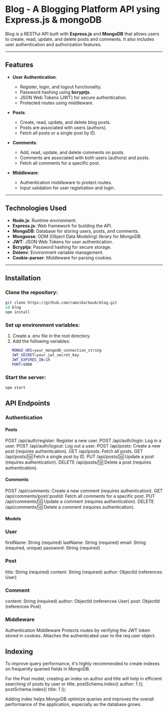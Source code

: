 # Blog - A Blogging Platform API ysing Express.js & mongoDB

Blog is a RESTful API built with **Express.js** and **MongoDB** that allows users to create, read, update, and delete posts and comments. It also includes user authentication and authorization features.

---

## Features

- **User Authentication**:

  - Register, login, and logout functionality.
  - Password hashing using **bcryptjs**.
  - JSON Web Tokens (JWT) for secure authentication.
  - Protected routes using middleware.

- **Posts**:

  - Create, read, update, and delete blog posts.
  - Posts are associated with users (authors).
  - Fetch all posts or a single post by ID.

- **Comments**:

  - Add, read, update, and delete comments on posts.
  - Comments are associated with both users (authors) and posts.
  - Fetch all comments for a specific post.

- **Middleware**:
  - Authentication middleware to protect routes.
  - Input validation for user registration and login.

---

## Technologies Used

- **Node.js**: Runtime environment.
- **Express.js**: Web framework for building the API.
- **MongoDB**: Database for storing users, posts, and comments.
- **Mongoose**: ODM (Object Data Modeling) library for MongoDB.
- **JWT**: JSON Web Tokens for user authentication.
- **Bcryptjs**: Password hashing for secure storage.
- **Dotenv**: Environment variable management.
- **Cookie-parser**: Middleware for parsing cookies.

---

## Installation

### Clone the repository:

```bash
git clone https://github.com/ramzikarkoub/blog.git
cd blog
npm install
```

### Set up environment variables:

1. Create a .env file in the root directory.
2. Add the following variables:

```bash
   MONGO_URI=your_mongodb_connection_string
   JWT_SECRET=your_jwt_secret_key
   JWT_EXPIRES_IN=1h
   PORT=5000
```

### Start the server:

```bash
npm start
```

## API Endpoints

### Authentication

#### Posts

POST /api/auth/register: Register a new user.
POST /api/auth/login: Log in a user.
POST /api/auth/logout: Log out a user.
POST /api/posts: Create a new post (requires authentication).
GET /api/posts: Fetch all posts.
GET /api/posts/:id: Fetch a single post by ID.
PUT /api/posts/:id: Update a post (requires authentication).
DELETE /api/posts/:id: Delete a post (requires authentication).

#### Comments

POST /api/comments: Create a new comment (requires authentication).
GET /api/comments/post/:postId: Fetch all comments for a specific post.
PUT /api/comments/:id: Update a comment (requires authentication).
DELETE /api/comments/:id: Delete a comment (requires authentication).

#### Models

### User

firstName: String (required)
lastName: String (required)
email: String (required, unique)
password: String (required)

### Post

title: String (required)
content: String (required)
author: ObjectId (references User)

### Comment

content: String (required)
author: ObjectId (references User)
post: ObjectId (references Post)

### Middleware

Authentication Middleware
Protects routes by verifying the JWT token stored in cookies.
Attaches the authenticated user to the req.user object.

## Indexing

To improve query performance, it's highly recommended to create indexes on frequently queried fields in MongoDB.

For the Post model, creating an index on author and title will help in efficient searching of posts by user or title.
postSchema.index({ author: 1 });
postSchema.index({ title: 1 });

Adding index helps MongoDB optimize queries and improves the overall performance of the application, especially as the database grows.
